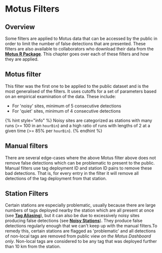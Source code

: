 # Motus Filters

## Overview

Some filters are applied to Motus data that can be accessed by the public in order to limit the number of false detections that are presented. These filters are also available to collaborators who download their data from the [**Motus R Package**](https://motuswts.github.io/motus/). This chapter goes over each of these filters and how they are applied.

## **Motus filter**

This filter was the first one to be applied to the public dataset and is the most generalised of the filters. It uses cutoffs for a set of parameters based on an empirical examination of the data. These include:

* For 'noisy' sites, minimum of 5 consecutive detections
* For 'quiet' sites, minimum of 4 consecutive detections

{% hint style="info" %}
Noisy sites are categorized as stations with many runs (>= 100 in an `hourBin`) and a high ratio of runs with lengths of 2 at a given time (>= 85% per `hourBin`).
{% endhint %}

## Manual filters

There are several edge-cases where the above Motus filter above does not remove false detections which can be problematic to present to the public. Manual filters use tag deployment ID and station ID pairs to remove these bad detections. That is, for every entry in the filter it will remove all detections of the tag deployment from that station.

## Station Filters

Certain stations are especially problematic, usually because there are large numbers of tags deployed nearby the station which are all present at once (see [**Tag Aliasing**](../../tags/tag-aliasing.md)), but it can also be due to excessively noisy sites producing false detections (see [**Noisy Stations**](../../stations/station-inspection/noisy-stations.md)). They produce false detections regularly enough that we can't keep up with the manual filters.To remedy this, certain stations are flagged as 'problematic' and all detections of non-local tags are removed from public view _on the Motus Dashboard only_. Non-local tags are considered to be any tag that was deployed further than 10 km from the station.
